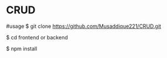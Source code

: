 # CRUD

#usage
$ git clone https://github.com/Musaddique221/CRUD.git

$ cd frontend or backend

$ npm install
